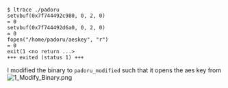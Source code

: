 ```
$ ltrace ./padoru
setvbuf(0x7f744492c980, 0, 2, 0)                                                                        = 0
setvbuf(0x7f744492d6a0, 0, 2, 0)                                                                        = 0
fopen("/home/padoru/aeskey", "r")                                                                       = 0
exit(1 <no return ...>
+++ exited (status 1) +++
```

I modified the binary to `padoru_modified` such that it opens the aes key from 
![1_Modify_Binary.png]()
